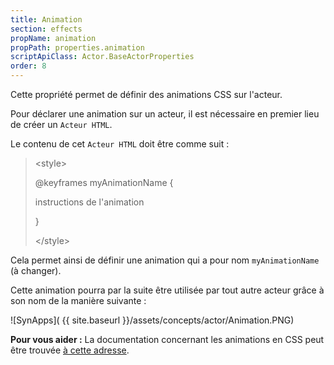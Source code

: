 ```yaml
---
title: Animation
section: effects
propName: animation
propPath: properties.animation
scriptApiClass: Actor.BaseActorProperties
order: 8
---
```


Cette propriété permet de définir des animations CSS sur l'acteur.

Pour déclarer une animation sur un acteur, il est nécessaire en premier lieu de créer un `Acteur HTML`.

Le contenu de cet `Acteur HTML` doit être comme suit :
>\<style>
>
>\@keyframes myAnimationName {
  >
>   instructions de l'animation
>
>}
>
>\</style>

Cela permet ainsi de définir une animation qui a pour nom `myAnimationName` (à changer).

Cette animation pourra par la suite être utilisée par tout autre acteur grâce à son nom de la manière suivante :

![SynApps]( {{ site.baseurl }}/assets/concepts/actor/Animation.PNG)

**Pour vous aider :**
La documentation concernant les animations en CSS peut être trouvée [à cette adresse](https://developer.mozilla.org/fr/docs/Web/CSS/animation).
